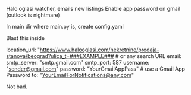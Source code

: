 Halo oglasi watcher, emails new listings
Enable app password on gmail (outlook is nightmare) 

In main dir where main.py is, create config.yaml 

Blast this inside 

location_url: "https://www.halooglasi.com/nekretnine/prodaja-stanova/beograd?ulica_t=###EXAMPLE###  # or any search URL
email:
  smtp_server: "smtp.gmail.com"
  smtp_port: 587
  username: "sender@gmail.com"
  password: "YourGmailAppPass"        # use a Gmail App Password
  to: "YourEmailForNotifications@any.com"



Not bad.
